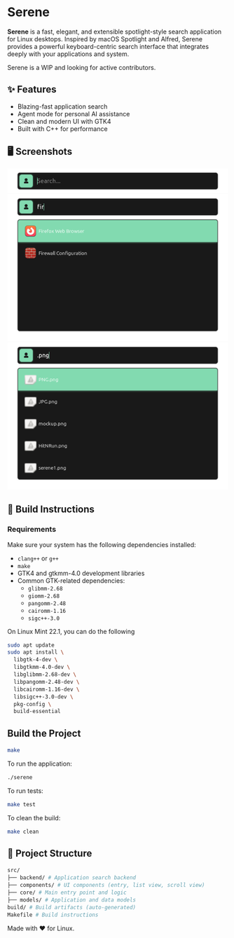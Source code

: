 # Serene

**Serene** is a fast, elegant, and extensible spotlight-style search application for Linux desktops. Inspired by macOS Spotlight and Alfred, Serene provides a powerful keyboard-centric search interface that integrates deeply with your applications and system.

Serene is a WIP and looking for active contributors.

## ✨ Features

- Blazing-fast application search
- Agent mode for personal AI assistance
- Clean and modern UI with GTK4
- Built with C++ for performance

## 🖥️ Screenshots

![screenshot](screenshots/serene1.png)
![screenshot](screenshots/serene2.png)
![screenshot](screenshots/serene3.png)

## 🔧 Build Instructions

### Requirements

Make sure your system has the following dependencies installed:

- `clang++` or `g++`
- `make`
- GTK4 and gtkmm-4.0 development libraries
- Common GTK-related dependencies:
  - `glibmm-2.68`
  - `giomm-2.68`
  - `pangomm-2.48`
  - `cairomm-1.16`
  - `sigc++-3.0`

On Linux Mint 22.1, you can do the following
```bash
sudo apt update
sudo apt install \
  libgtk-4-dev \
  libgtkmm-4.0-dev \
  libglibmm-2.68-dev \
  libpangomm-2.48-dev \
  libcairomm-1.16-dev \
  libsigc++-3.0-dev \
  pkg-config \
  build-essential
```

## Build the Project

```bash
make
```

To run the application:

```bash
./serene
```

To run tests:

```bash
make test
```

To clean the build:

```bash
make clean
```

## 📁 Project Structure

```bash
src/
├── backend/ # Application search backend
├── components/ # UI components (entry, list view, scroll view)
├── core/ # Main entry point and logic
├── models/ # Application and data models
build/ # Build artifacts (auto-generated)
Makefile # Build instructions
```

Made with ❤️ for Linux.
